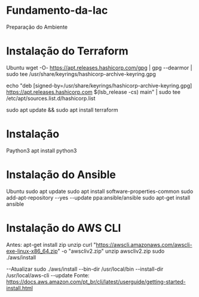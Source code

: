 # Fundamento-da-Iac
Preparação do Ambiente 

# Instalação do Terraform
Ubuntu 
wget -O- https://apt.releases.hashicorp.com/gpg | gpg --dearmor | sudo tee /usr/share/keyrings/hashicorp-archive-keyring.gpg

echo "deb [signed-by=/usr/share/keyrings/hashicorp-archive-keyring.gpg] https://apt.releases.hashicorp.com $(lsb_release -cs) main" | sudo tee /etc/apt/sources.list.d/hashicorp.list

sudo apt update && sudo apt install terraform

# Instalação 
Paython3
apt install python3

# Instalação do Ansible
Ubuntu
sudo apt update
sudo apt install software-properties-common
sudo add-apt-repository --yes --update ppa:ansible/ansible
sudo apt-get install ansible

# Instalação do AWS CLI
Antes: apt-get install zip unzip
curl "https://awscli.amazonaws.com/awscli-exe-linux-x86_64.zip" -o "awscliv2.zip"
unzip awscliv2.zip
sudo ./aws/install

--Atualizar 
sudo ./aws/install --bin-dir /usr/local/bin --install-dir /usr/local/aws-cli --update
Fonte: https://docs.aws.amazon.com/pt_br/cli/latest/userguide/getting-started-install.html
